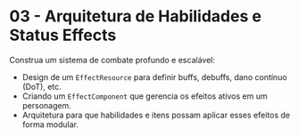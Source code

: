 # 03 - Arquitetura de Habilidades e Status Effects

Construa um sistema de combate profundo e escalável:
- Design de um `EffectResource` para definir buffs, debuffs, dano contínuo (DoT), etc.
- Criando um `EffectComponent` que gerencia os efeitos ativos em um personagem.
- Arquitetura para que habilidades e itens possam aplicar esses efeitos de forma modular.
